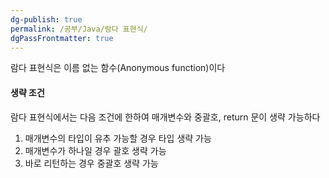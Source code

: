 ```yaml
---
dg-publish: true
permalink: /공부/Java/람다 표현식/
dgPassFrontmatter: true
---
```

람다 표현식은 이름 없는 함수(Anonymous function)이다

#### 생략 조건 
람다 표현식에서는 다음 조건에 한하여 매개변수와 중괄호, return 문이 생략 가능하다

1. 매개변수의 타입이 유추 가능할 경우 타입 생략 가능
2. 매개변수가 하나일 경우 괄호 생략 가능
3. 바로 리턴하는 경우 중괄호 생략 가능